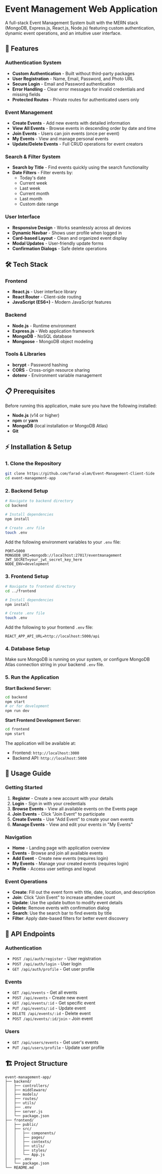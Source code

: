 # Event Management Web Application

A full-stack Event Management System built with the MERN stack (MongoDB, Express.js, React.js, Node.js) featuring custom authentication, dynamic event operations, and an intuitive user interface.

## 🚀 Features

### Authentication System
- **Custom Authentication** - Built without third-party packages
- **User Registration** - Name, Email, Password, and Photo URL
- **Secure Login** - Email and Password authentication
- **Error Handling** - Clear error messages for invalid credentials and missing fields
- **Protected Routes** - Private routes for authenticated users only

### Event Management
- **Create Events** - Add new events with detailed information
- **View All Events** - Browse events in descending order by date and time
- **Join Events** - Users can join events (once per event)
- **My Events** - View and manage personal events
- **Update/Delete Events** - Full CRUD operations for event creators

### Search & Filter System
- **Search by Title** - Find events quickly using the search functionality
- **Date Filters** - Filter events by:
  - Today's date
  - Current week
  - Last week
  - Current month
  - Last month
  - Custom date range

### User Interface
- **Responsive Design** - Works seamlessly across all devices
- **Dynamic Navbar** - Shows user profile when logged in
- **Card-based Layout** - Clean and organized event display
- **Modal Updates** - User-friendly update forms
- **Confirmation Dialogs** - Safe delete operations

## 🛠️ Tech Stack

### Frontend
- **React.js** - User interface library
- **React Router** - Client-side routing
- **JavaScript (ES6+)** - Modern JavaScript features

### Backend
- **Node.js** - Runtime environment
- **Express.js** - Web application framework
- **MongoDB** - NoSQL database
- **Mongoose** - MongoDB object modeling

### Tools & Libraries
- **bcrypt** - Password hashing
- **CORS** - Cross-origin resource sharing
- **dotenv** - Environment variable management

## 📋 Prerequisites

Before running this application, make sure you have the following installed:

- **Node.js** (v14 or higher)
- **npm** or **yarn**
- **MongoDB** (local installation or MongoDB Atlas)
- **Git**

## ⚡ Installation & Setup

### 1. Clone the Repository
```bash
git clone https://github.com/farad-alam/Event-Management-Client-Side
cd event-management-app
```

### 2. Backend Setup
```bash
# Navigate to backend directory
cd backend

# Install dependencies
npm install

# Create .env file
touch .env
```

Add the following environment variables to your `.env` file:
```env
PORT=5000
MONGODB_URI=mongodb://localhost:27017/eventmanagement
JWT_SECRET=your_jwt_secret_key_here
NODE_ENV=development
```

### 3. Frontend Setup
```bash
# Navigate to frontend directory
cd ../frontend

# Install dependencies
npm install

# Create .env file
touch .env
```

Add the following to your frontend `.env` file:
```env
REACT_APP_API_URL=http://localhost:5000/api
```

### 4. Database Setup
Make sure MongoDB is running on your system, or configure MongoDB Atlas connection string in your backend `.env` file.

### 5. Run the Application

**Start Backend Server:**
```bash
cd backend
npm start
# or for development
npm run dev
```

**Start Frontend Development Server:**
```bash
cd frontend
npm start
```

The application will be available at:
- Frontend: `http://localhost:3000`
- Backend API: `http://localhost:5000`

## 📱 Usage Guide

### Getting Started
1. **Register** - Create a new account with your details
2. **Login** - Sign in with your credentials
3. **Browse Events** - View all available events on the Events page
4. **Join Events** - Click "Join Event" to participate
5. **Create Events** - Use "Add Event" to create your own events
6. **Manage Events** - View and edit your events in "My Events"

### Navigation
- **Home** - Landing page with application overview
- **Events** - Browse and join all available events
- **Add Event** - Create new events (requires login)
- **My Events** - Manage your created events (requires login)
- **Profile** - Access user settings and logout

### Event Operations
- **Create**: Fill out the event form with title, date, location, and description
- **Join**: Click "Join Event" to increase attendee count
- **Update**: Use the update button to modify event details
- **Delete**: Remove events with confirmation dialog
- **Search**: Use the search bar to find events by title
- **Filter**: Apply date-based filters for better event discovery

## 🔧 API Endpoints

### Authentication
- `POST /api/auth/register` - User registration
- `POST /api/auth/login` - User login
- `GET /api/auth/profile` - Get user profile

### Events
- `GET /api/events` - Get all events
- `POST /api/events` - Create new event
- `GET /api/events/:id` - Get specific event
- `PUT /api/events/:id` - Update event
- `DELETE /api/events/:id` - Delete event
- `POST /api/events/:id/join` - Join event

### Users
- `GET /api/users/events` - Get user's events
- `PUT /api/users/profile` - Update user profile

## 🏗️ Project Structure

```
event-management-app/
├── backend/
│   ├── controllers/
│   ├── middleware/
│   ├── models/
│   ├── routes/
│   ├── utils/
│   ├── .env
│   ├── server.js
│   └── package.json
├── frontend/
│   ├── public/
│   ├── src/
│   │   ├── components/
│   │   ├── pages/
│   │   ├── contexts/
│   │   ├── utils/
│   │   ├── styles/
│   │   └── App.js
│   ├── .env
│   └── package.json
└── README.md
```
